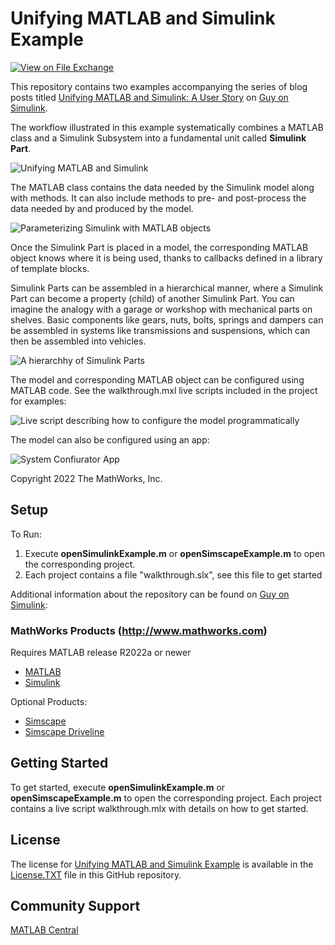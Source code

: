 # Unifying MATLAB and Simulink Example
<!-- This is the "Title of the contribution" that was approved during the Community Contribution Review Process --> 

[![View <File Exchange Title> on File Exchange](https://www.mathworks.com/matlabcentral/images/matlab-file-exchange.svg)](https://www.mathworks.com/matlabcentral/fileexchange/####-file-exchange-title)  
<!-- Add this icon to the README if this repo also appears on File Exchange via the "Connect to GitHub" feature --> 

This repository contains two examples accompanying the series of blog posts titled [Unifying MATLAB and Simulink: A User Story](https://blogs.mathworks.com/simulink/2022/04/22/unifying-matlab-and-simulink-a-user-story-part-1) on [Guy on Simulink](https://blogs.mathworks.com/simulink/).  

The workflow illustrated in this example systematically combines a MATLAB class and a Simulink Subsystem into a fundamental unit called **Simulink Part**. 

![Unifying MATLAB and Simulink](https://blogs.mathworks.com/images/simulink/2022Q2/ML_SL.png)


The MATLAB class contains the data needed by the Simulink model along with methods. It can also include methods to pre- and post-process the data needed by and produced by the model. 

![Parameterizing Simulink with MATLAB objects](https://blogs.mathworks.com/images/simulink/2022Q2/ClassUSedInModel.png)


Once the Simulink Part is placed in a model, the corresponding MATLAB object knows where it is being used, thanks to callbacks defined in a library of template blocks.

Simulink Parts can be assembled in a hierarchical manner, where a Simulink Part can become a property (child) of another Simulink Part. You can imagine the analogy with a garage or workshop with mechanical parts on shelves. Basic components like gears, nuts, bolts, springs and dampers can be assembled in systems like transmissions and suspensions, which can then be assembled into vehicles. 

![A hierarchhy of Simulink Parts](https://blogs.mathworks.com/simulink/files/maskingEvolutionChapter1_13.png)

The model and corresponding MATLAB object can be configured using MATLAB code. See the walkthrough.mxl live scripts included in the project for examples:

![Live script describing how to configure the model programmatically](https://blogs.mathworks.com/images/simulink/2022Q2/liveScriptExample.png)


The model can also be configured using an app:

![System Confiurator App](https://blogs.mathworks.com/images/simulink/2022Q2/usingTheApp.png)

Copyright 2022 The MathWorks, Inc.

## Setup 
To Run:
1. Execute **openSimulinkExample.m** or **openSimscapeExample.m** to open the corresponding project.
2. Each project contains a file "walkthrough.slx", see this file to get started

Additional information about the repository can be found on [Guy on Simulink](https://blogs.mathworks.com/simulink/2022/06/14/unifying-matlab-and-simulink-a-user-story-part-5/): 

### MathWorks Products (http://www.mathworks.com)

Requires MATLAB release R2022a or newer
- [MATLAB](https://www.mathworks.com/products/matlab.html)
- [Simulink](https://www.mathworks.com/products/simulink.html)

Optional Products:
- [Simscape](https://www.mathworks.com/products/simscape.html)
- [Simscape Driveline](https://www.mathworks.com/products/simscape-driveline.html)


## Getting Started 
To get started, execute **openSimulinkExample.m** or **openSimscapeExample.m** to open the corresponding project. Each project contains a live script walkthrough.mlx with details on how to get started.


## License

The license for [Unifying MATLAB and Simulink Example](https://github.com/guirlo/Unifying-MATLAB-and-Simulink-Example) is available in the [License.TXT](License.TXT) file in this GitHub repository.

## Community Support
[MATLAB Central](https://www.mathworks.com/matlabcentral)

